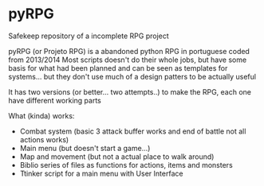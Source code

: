 # pyRPG
Safekeep repository of a incomplete RPG project

pyRPG (or Projeto RPG) is a abandoned python RPG in portuguese coded from 2013/2014
Most scripts doesn't do their whole jobs, but have some basis for what had been planned and can be seen as templates for systems... but they don't use much of a design patters to be actually useful

It has two versions (or better... two attempts..) to make the RPG, each one have different working parts

What (kinda) works:
- Combat system (basic 3 attack buffer works and end of battle not all actions works)
- Main menu (but doesn't start a game...)
- Map and movement (but not a actual place to walk around)
- Biblio series of files as functions for actions, items and monsters
- Ttinker script for a main menu with User Interface
